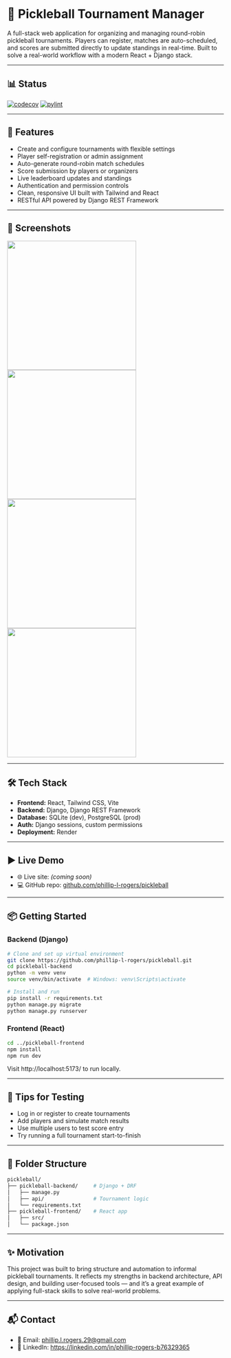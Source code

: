 # 🎾 Pickleball Tournament Manager

A full-stack web application for organizing and managing round-robin pickleball
tournaments. Players can register, matches are auto-scheduled, and scores are submitted
directly to update standings in real-time. Built to solve a real-world workflow with a
modern React + Django stack.

---

## 📊 Status

[![codecov](https://codecov.io/github/phillip-l-rogers/pickleball/graph/badge.svg?token=W7RNQ8UJZ6)](https://codecov.io/github/phillip-l-rogers/pickleball)
[![pylint]()](https://github.com/pylint-dev/pylint)

---

## 🚀 Features

- Create and configure tournaments with flexible settings
- Player self-registration or admin assignment
- Auto-generate round-robin match schedules
- Score submission by players or organizers
- Live leaderboard updates and standings
- Authentication and permission controls
- Clean, responsive UI built with Tailwind and React
- RESTful API powered by Django REST Framework

---

## 📸 Screenshots

<p float="left">
  <img src="screenshots/create_tournament.png" height="300"/>
  <img src="screenshots/match_schedule.png" height="300"/>
  <img src="screenshots/submit_scores.png" height="300"/>
  <img src="screenshots/standings.png" height="300"/>
</p>

---

## 🛠️ Tech Stack

- **Frontend:** React, Tailwind CSS, Vite
- **Backend:** Django, Django REST Framework
- **Database:** SQLite (dev), PostgreSQL (prod)
- **Auth:** Django sessions, custom permissions
- **Deployment:** Render

---

## ▶️ Live Demo

- 🌐 Live site: *(coming soon)*
- 💻 GitHub repo: [github.com/phillip-l-rogers/pickleball](https://github.com/phillip-l-rogers/pickleball)

---

## 📦 Getting Started

### Backend (Django)

```bash
# Clone and set up virtual environment
git clone https://github.com/phillip-l-rogers/pickleball.git
cd pickleball-backend
python -m venv venv
source venv/bin/activate  # Windows: venv\Scripts\activate

# Install and run
pip install -r requirements.txt
python manage.py migrate
python manage.py runserver
```

### Frontend (React)

```bash
cd ../pickleball-frontend
npm install
npm run dev
```

Visit http://localhost:5173/ to run locally.

---

## 🧪 Tips for Testing

- Log in or register to create tournaments
- Add players and simulate match results
- Use multiple users to test score entry
- Try running a full tournament start-to-finish

---

## 📁 Folder Structure

```bash
pickleball/
├── pickleball-backend/     # Django + DRF
│   ├── manage.py
│   ├── api/                # Tournament logic
│   └── requirements.txt
├── pickleball-frontend/    # React app
│   ├── src/
│   └── package.json
```

---

## ✨ Motivation
This project was built to bring structure and automation to informal pickleball 
tournaments. It reflects my strengths in backend architecture, API design, and building
user-focused tools — and it’s a great example of applying full-stack skills to solve
real-world problems.

---

## 📬 Contact

- 📧 Email: phillip.l.rogers.29@gmail.com
- 💼 LinkedIn: https://linkedin.com/in/phillip-rogers-b76329365
